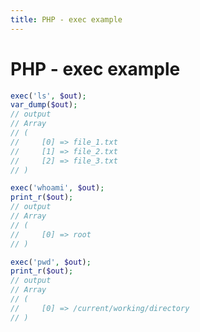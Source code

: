 ```yaml
---
title: PHP - exec example
---
```


<h1 class="header">PHP - exec example</h1>

```php
exec('ls', $out);
var_dump($out);
// output
// Array
// (
//     [0] => file_1.txt
//     [1] => file_2.txt
//     [2] => file_3.txt
// )
```


```php
exec('whoami', $out);
print_r($out);
// output
// Array
// (
//     [0] => root
// )
```


```php
exec('pwd', $out);
print_r($out);
// output
// Array
// (
//     [0] => /current/working/directory
// )
```